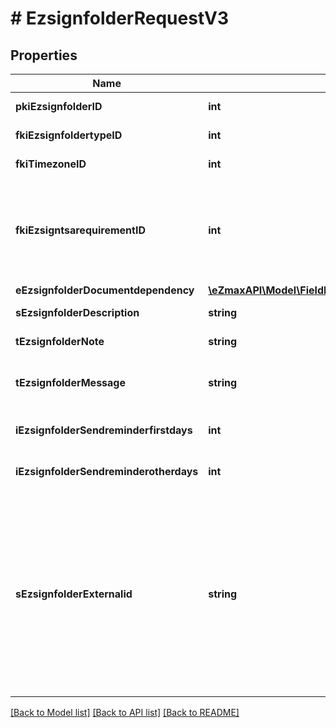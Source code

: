 # # EzsignfolderRequestV3

## Properties

Name | Type | Description | Notes
------------ | ------------- | ------------- | -------------
**pkiEzsignfolderID** | **int** | The unique ID of the Ezsignfolder | [optional]
**fkiEzsignfoldertypeID** | **int** | The unique ID of the Ezsignfoldertype. |
**fkiTimezoneID** | **int** | The unique ID of the Timezone | [optional]
**fkiEzsigntsarequirementID** | **int** | The unique ID of the Ezsigntsarequirement.  Determine if a Time Stamping Authority should add a timestamp on each of the signature. Valid values:  |Value|Description| |-|-| |1|No. TSA Timestamping will requested. This will make all signatures a lot faster since no round-trip to the TSA server will be required. Timestamping will be made using eZsign server&#39;s time.| |2|Best effort. Timestamping from a Time Stamping Authority will be requested but is not mandatory. In the very improbable case it cannot be completed, the timestamping will be made using eZsign server&#39;s time. **Additional fee applies**| |3|Mandatory. Timestamping from a Time Stamping Authority will be requested and is mandatory. In the very improbable case it cannot be completed, the signature will fail and the user will be asked to retry. **Additional fee applies**| | [optional]
**eEzsignfolderDocumentdependency** | [**\eZmaxAPI\Model\FieldEEzsignfolderDocumentdependency**](FieldEEzsignfolderDocumentdependency.md) |  | [optional]
**sEzsignfolderDescription** | **string** | The description of the Ezsignfolder |
**tEzsignfolderNote** | **string** | Note about the Ezsignfolder | [optional]
**tEzsignfolderMessage** | **string** | A custom text message that will be added to the email sent. | [optional]
**iEzsignfolderSendreminderfirstdays** | **int** | The number of days before the the first reminder sending |
**iEzsignfolderSendreminderotherdays** | **int** | The number of days after the first reminder sending |
**sEzsignfolderExternalid** | **string** | This field can be used to store an External ID from the client&#39;s system.  Anything can be stored in this field, it will never be evaluated by the eZmax system and will be returned AS-IS.  To store multiple values, consider using a JSON formatted structure, a URL encoded string, a CSV or any other custom format. | [optional]

[[Back to Model list]](../../README.md#models) [[Back to API list]](../../README.md#endpoints) [[Back to README]](../../README.md)
